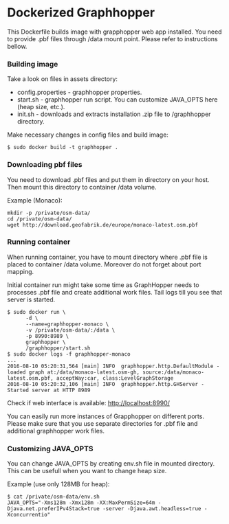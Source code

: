 # Dockerized Graphhopper

This Dockerfile builds image with grapphopper web app installed. You need to provide .pbf files through /data mount point. Please refer to instructions bellow.

### Building image

Take a look on files in assets directory:
* config.properties - graphhopper properties.
* start.sh - graphhopper run script. You can customize JAVA\_OPTS here (heap size, etc.).
* init.sh -  downloads and extracts installation .zip file to /graphhopper directory.

Make necessary changes in config files and build image:

```
$ sudo docker build -t graphhopper .
```

### Downloading pbf files

You need to download .pbf files and put them in directory on your host. Then mount this directory to container /data volume.

Example (Monaco):

```
mkdir -p /private/osm-data/
cd /private/osm-data/
wget http://download.geofabrik.de/europe/monaco-latest.osm.pbf
```

### Running container

When running container, you have to mount directory where .pbf file is placed to container /data volume. Moreover do not forget about port mapping.

Initial container run might take some time as GraphHopper needs to processes .pbf file and create additional work files. Tail logs till you see that server is started.


```
$ sudo docker run \
      -d \
      --name=graphhopper-monaco \
      -v /private/osm-data/:/data \
      -p 8990:8989 \
      graphhopper \
      /graphhopper/start.sh
$ sudo docker logs -f graphhopper-monaco
...
2016-08-10 05:20:31,564 [main] INFO  graphhopper.http.DefaultModule - loaded graph at:/data/monaco-latest.osm-gh, source:/data/monaco-latest.osm.pbf, acceptWay:car, class:LevelGraphStorage
2016-08-10 05:20:32,106 [main] INFO  graphhopper.http.GHServer - Started server at HTTP 8989
```

Check if web interface is available: [http://localhost:8990/](http://localhost:8990/)

You can easily run more instances of Grapphopper on different ports. Please make sure that you use separate directories for .pbf file and additional graphhopper work files. 

### Customizing JAVA\_OPTS

You can change JAVA\_OPTS by creating env.sh file in mounted directory. This can be usefull when you want to change heap size.

Example (use only 128MB for heap):

```
$ cat /private/osm-data/env.sh
JAVA_OPTS="-Xms128m -Xmx128m -XX:MaxPermSize=64m -Djava.net.preferIPv4Stack=true -server -Djava.awt.headless=true -Xconcurrentio"
```
